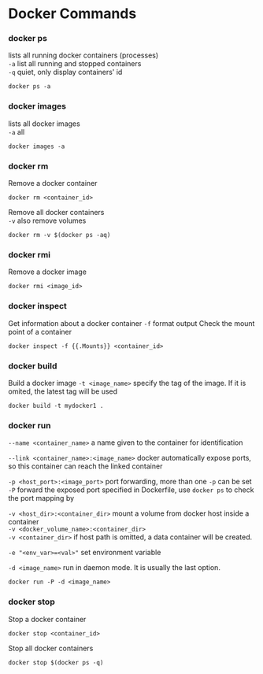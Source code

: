 # Docker Commands


### docker ps
lists all running docker containers (processes)  
`-a` list all running and stopped containers  
`-q` quiet, only display containers' id  
```
docker ps -a
```

### docker images
lists all docker images  
`-a` all
```
docker images -a
```

### docker rm
Remove a docker container  
```
docker rm <container_id>
```
Remove all docker containers   
`-v` also remove volumes  
```
docker rm -v $(docker ps -aq)
```


### docker rmi
Remove a docker image  
```
docker rmi <image_id>
```

### docker inspect
Get information about a docker container
`-f` format output
Check the mount point of a container
```
docker inspect -f {{.Mounts}} <container_id>
```



### docker build
Build a docker image
`-t <image_name>` specify the tag of the image. If it is omited, the latest tag will be used  
```
docker build -t mydocker1 .
```



### docker run
`--name <container_name>` a name given to the container for identification  

`--link <container_name>:<image_name>` docker automatically expose ports, so this container can reach the linked container  

`-p <host_port>:<image_port>` port forwarding, more than one `-p` can be set  
`-P` forward the exposed port specified in Dockerfile, use `docker ps` to check the port mapping by  

`-v <host_dir>:<container_dir>` mount a volume from docker host inside a container  
`-v <docker_volume_name>:<container_dir>`  
`-v <container_dir>` if host path is omitted, a data container will be created.  

`-e "<env_var>=<val>"` set environment variable  

`-d <image_name>` run in daemon mode. It is usually the last option.  
```
docker run -P -d <image_name>
```

### docker stop
Stop a docker container 
```
docker stop <container_id>
```
Stop all docker containers  
```
docker stop $(docker ps -q)
```
